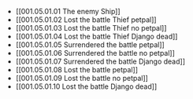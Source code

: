 - [[001.05.01.01 The enemy Ship]]
- [[001.05.01.02 Lost the battle Thief petpal]]
- [[001.05.01.03 Lost the battle Thief no petpal]]
- [[001.05.01.04 Lost the battle Thief Django dead]]
- [[001.05.01.05 Surrendered the battle petpal]]
- [[001.05.01.06 Surrendered the battle no petpal]]
- [[001.05.01.07 Surrendered the battle Django dead]]
- [[001.05.01.08 Lost the battle petpal]]
- [[001.05.01.09 Lost the battle no petpal]]
- [[001.05.01.10 Lost the battle Django dead]]